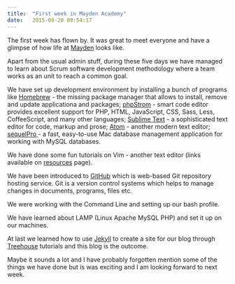 ```yaml
---
title:  "First week in Mayden Academy"
date:   2015-09-20 09:54:17
---
```

The first week has flown by. It was great to meet everyone and have a glimpse of how life at [Mayden](http://www.mayden.co.uk/) looks like.

Apart from the usual admin stuff, during these five days we have managed to learn about Scrum software development methodology where a team works as an unit to reach a common goal.

We have set up development environment by installing a bunch of programs like [Homebrew](http://brew.sh/) - the missing package manager that allows to install, remove and update applicationa and packages;
[phpStrom](https://www.jetbrains.com/phpstorm/) - smart code editor provides excellent support for PHP, HTML, JavaScript, CSS, Sass, Less, CoffeeScript, and many other languages;
[Sublime Text](http://www.sublimetext.com/) - a sophisticated text editor for code, markup and prose;
[Atom](https://atom.io/) - another modern text editor;
[sequelPro ](http://www.sequelpro.com/) - a fast, easy-to-use Mac database management application for working with MySQL databases.

We have done some fun tutorials on Vim - another text editor (links available on [resources](/resources.md) page).

We have been introduced to [GitHub](https://github.com/) which is web-based Git repository hosting service. Git is a version control systems which helps to manage changes in documents, programs, files etc.

We were working with the Command Line and setting up our bash profile.

We have learned about LAMP (Linux Apache MySQL PHP) and set it up on our machines.

At last we learned how to use [Jekyll](https://jekyllrb.com/) to create a site for our blog through [Treehouse](https://teamtreehouse.com/home) tutorials and this blog is the outcome.

Maybe it sounds a lot and I have probably forgotten mention some of the things we have done but is was exciting and I am looking forward to next week.
